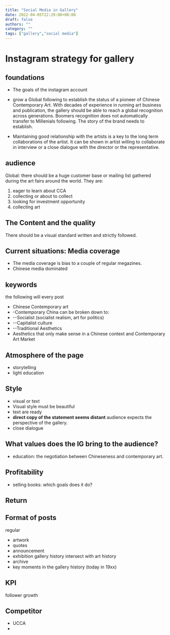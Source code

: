 ```yaml
---
title: "Social Media in Gallery"
date: 2022-04-05T22:29:08+08:00
draft: false
authors: ""
category: ""
tags: ["gallery","social media"]
---
```

# Instagram strategy for gallery

## foundations
* The goals of the instagram account 
* grow a Global following to establish the status of a pioneer of Chinese Contemporary Art. With decades of experience in running art business and publication, the gallery should be able to reach a global recognition across generations. Boomers recognition does not automatically transfer to Millenials following. The story of the brand needs to establish.

* Maintaining good relationship with the artists is a key to the long term collaborations of the artist. It can be shown in artist willing to collaborate in interview or a close dialogue with the director or the representative.

## audience
 Global: there should be a huge customer base or mailing list gathered during the art fairs around the world.  They are:
1. eager to learn about CCA
2. collecting or about to collect
3. looking for investment opportunity
4. collecting art 

## The Content and the quality
There should be a visual standard written and strictly followed.

## Current situations: Media coverage
* The media coverage is bias to a couple of regular megazines.
* Chinese media dominated

## keywords
the following will every post
* Chinese Contemporary art
* -Contemporary China can be broken down to:
* --Socialist (socialist realism, art for politics) 
* --Capitalist culture
* --Traditional Aesthetics
* Aesthetics that only make sense in a Chinese context and Contemporary Art Market

## Atmosphere of the page
* storytelling
* light education

## Style
* visual or text
* Visual style must be beautiful
* text are ready
* **direct copy of the statement seems distant** audience expects the perspective of the gallery.
* close dialogue

## What values does the IG bring to the audience?
* education: the negotiation between Chineseness and contemporary art.

## Profitability
* selling books: which goals does it do?

## Return

## Format of posts
regular
- artwork
- quotes
- announcement
- exhibition
gallery history intersect with art history
- archive
- key moments in the gallery history (today in 19xx)


## KPI
follower growth

## Competitor
* UCCA
*
